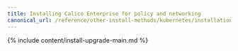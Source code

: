 ```yaml
---
title: Installing Calico Enterprise for policy and networking
canonical_url: /reference/other-install-methods/kubernetes/installation/calico
---
```


{% include content/install-upgrade-main.md %}
